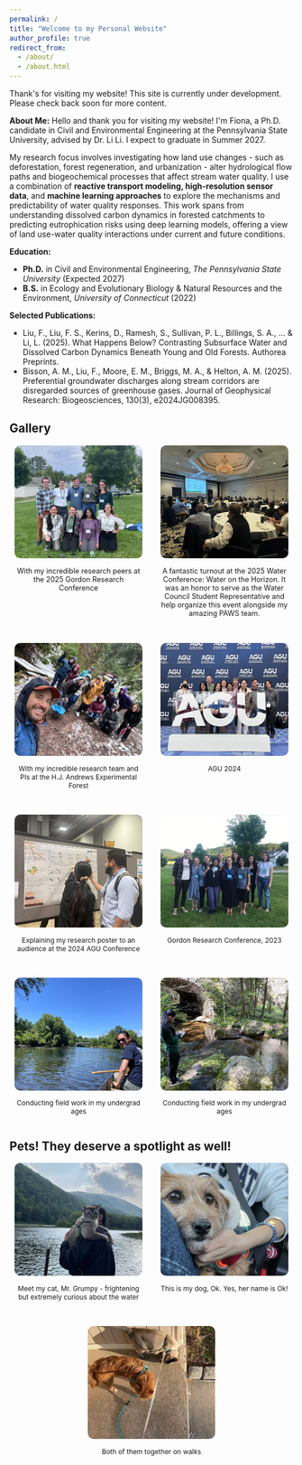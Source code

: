 ```yaml
---
permalink: /
title: "Welcome to my Personal Website"
author_profile: true
redirect_from: 
  - /about/
  - /about.html
---
```


Thank's for visiting my website! This site is currently under development. Please check back soon for more content.

**About Me:**
Hello and thank you for visiting my website! I'm Fiona, a Ph.D. candidate in Civil and Environmental Engineering at the Pennsylvania State University, advised by Dr. Li Li. I expect to graduate in Summer 2027.

My research focus involves investigating how land use changes - such as deforestation, forest regeneration, and urbanization - alter hydrological flow paths and biogeochemical processes that affect stream water quality. I use a combination of **reactive transport modeling, high-resolution sensor data**, and **machine learning approaches** to explore the mechanisms and predictability of water quality responses. This work spans from understanding dissolved carbon dynamics in forested catchments to predicting eutrophication risks using deep learning models, offering a view of land use-water quality interactions under current and future conditions.


**Education:**
- **Ph.D.** in Civil and Environmental Engineering, *The Pennsylvania State University* (Expected 2027)
- **B.S.** in Ecology and Evolutionary Biology & Natural Resources and the Environment, *University of Connecticut* (2022)

**Selected Publications:**
- Liu, F., Liu, F. S., Kerins, D., Ramesh, S., Sullivan, P. L., Billings, S. A., ... & Li, L. (2025). What Happens Below? Contrasting Subsurface Water and Dissolved Carbon Dynamics Beneath Young and Old Forests. Authorea Preprints.
- Bisson, A. M., Liu, F., Moore, E. M., Briggs, M. A., & Helton, A. M. (2025). Preferential groundwater discharges along stream corridors are disregarded sources of greenhouse gases. Journal of Geophysical Research: Biogeosciences, 130(3), e2024JG008395.

<h2>Gallery</h2>

<div style="display: flex; flex-wrap: wrap; justify-content: center; gap: 32px;">
  
  <div style="flex: 1 1 45%; max-width: 45%; text-align: center;">
    <img src="images/Gordon_2025.jpg" alt="Gordon 2025"
         style="width: 100%; height: 200px; object-fit: cover; border-radius: 10px;" />
    <p style="font-size: 0.9em;">With my incredible research peers at the 2025 Gordon Research Conference</p>
  </div>

  <div style="flex: 1 1 45%; max-width: 45%; text-align: center;">
    <img src="images/WaterConference_Audience.jpg" alt="Water Conference 2025"
          style="width: 100%; height: 200px; object-fit: cover; border-radius: 10px;"/>
    <p style="font-size: 0.9em;">A fantastic turnout at the 2025 Water Conference: Water on the Horizon. It was an honor to serve as the Water Council Student Representative and help organize this event alongside my amazing PAWS team.</p>
  </div>

  <div style="flex: 1 1 45%; max-width: 45%; text-align: center;">
    <img src="images/FRES_HJA.jpg" alt="FRES_HJA" 
        style="width: 100%; height: 200px; object-fit: cover; border-radius: 10px;"/>
    <p style="font-size: 0.85em;">With my incredible research team and PIs at the H.J. Andrews Experimental Forest</p>
  </div>

  <div style="flex: 1 1 45%; max-width: 45%; text-align: center;">
    <img src="images/AGU_Group.jpg" alt="AGU_Group" 
        style="width: 100%; height: 200px; object-fit: cover; border-radius: 10px;"/>
    <p style="font-size: 0.85em;">AGU 2024</p>
  </div>

  <div style="flex: 1 1 45%; max-width: 45%; text-align: center;">
    <img src="images/AGU_Poster.jpg" alt="AGU_Poster" 
        style="width: 100%; height: 200px; object-fit: cover; border-radius: 10px;"/>
    <p style="font-size: 0.85em;">Explaining my research poster to an audience at the 2024 AGU Conference</p>
  </div>

  <div style="flex: 1 1 45%; max-width: 45%; text-align: center;">
    <img src="images/Gordon_2023.jpg" alt="Lab Social" 
        style="width: 100%; height: 200px; object-fit: cover; border-radius: 10px;"/>
    <p style="font-size: 0.85em;">Gordon Research Conference, 2023</p>
  </div>

  <div style="flex: 1 1 45%; max-width: 45%; text-align: center;">
    <img src="images/River1.jpg" alt="River1" 
        style="width: 100%; height: 200px; object-fit: cover; border-radius: 10px;"/>
    <p style="font-size: 0.85em;">Conducting field work in my undergrad ages</p>
  </div>

  <div style="flex: 1 1 45%; max-width: 45%; text-align: center;">
    <img src="images/Field2.jpg" alt="River1" 
        style="width: 100%; height: 200px; object-fit: cover; border-radius: 10px;"/>
    <p style="font-size: 0.85em;">Conducting field work in my undergrad ages</p>
  </div>

</div>

<h2>Pets! They deserve a spotlight as well!</h2>
<div style="display: flex; flex-wrap: wrap; justify-content: center; gap: 32px;">

  <div style="flex: 1 1 45%; max-width: 45%; text-align: center;">
    <img src="images/Grumpy.jpg" alt="Grumpy" 
         style="width: 100%; height: 200px; object-fit: cover; border-radius: 10px;"/>
    <p style="font-size: 0.85em;">Meet my cat, Mr. Grumpy - frightening but extremely curious about the water </p>
  </div>

  <div style="flex: 1 1 45%; max-width: 45%; text-align: center;">
    <img src="images/Ok.jpg" alt="Ok" 
         style="width: 100%; height: 200px; object-fit: cover; border-radius: 10px;"/>
    <p style="font-size: 0.85em;">This is my dog, Ok. Yes, her name is Ok! </p>
  </div>

   <div style="flex: 1 1 45%; max-width: 45%; text-align: center;">
    <img src="images/Pets_Together.jpg" alt="Pets_Together" 
         style="width: 100%; height: 200px; object-fit: cover; border-radius: 10px;"/>
    <p style="font-size: 0.85em;">Both of them together on walks</p>
  </div>
  
</div>

